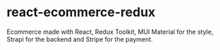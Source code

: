 # react-ecommerce-redux
Ecommerce made with React, Redux Toolkit, MUI Material for the style, Strapi for the backend and Stripe for the payment.
